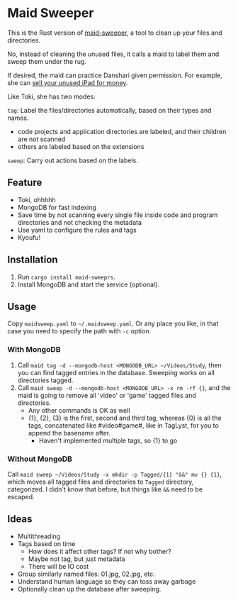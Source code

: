 # Maid Sweeper

This is the Rust version of [maid-sweeper](github.com/noirgif/maid-sweeper), a tool to clean up your files and directories.

No, instead of cleaning the unused files, it calls a maid to label them and sweep them under the rug.

If desired, the maid can practice Danshari given permission. For example, she can [sell your unused iPad for money](https://comic-days.com/episode/3269754496647364302).

Like Toki, she has two modes:

`tag`: Label the files/directories automatically, based on their types and names.

- code projects and application directories are labeled, and their children are not scanned
- others are labeled based on the extensions

`sweep`: Carry out actions based on the labels.

## Feature

* Toki, ohhhhh
* MongoDB for fast indexing
* Save time by not scanning every single file inside code and program directories and not checking the metadata
* Use yaml to configure the rules and tags
* Kyoufu!

## Installation

1. Run `cargo install maid-sweeprs`.
2. Install MongoDB and start the service (optional).

## Usage

Copy `maidsweep.yaml` to `~/.maidsweep.yaml`. Or any place you like, in that case you need to specify the path with `-c` option.

### With MongoDB
1. Call `maid tag -d --mongodb-host <MONGODB_URL> ~/Videos/Study`, then you can find tagged entries in the database. Sweeping works on all directories tagged.
2. Call `maid sweep -d --mongodb-host <MONGODB_URL> -x rm -rf {}`, and the maid is going to remove all 'video' or 'game' tagged files and directories.
    * Any other commands is OK as well
    * {1}, {2}, {3} is the first, second and third tag, whereas {0} is all the tags, concatenated like #video#game#, like in TagLyst, for you to append the basename after.
        * Haven't implemented multiple tags, so {1} to go

### Without MongoDB

Call `maid sweep ~/Videos/Study -x mkdir -p Tagged/{1} "&&" mv {} {1}`, which moves all tagged files and directories to `Tagged` directory, categorized.
I didn't know that before, but things like `&&` need to be escaped.

## Ideas

- Multithreading
- Tags based on time
    * How does it affect other tags? If not why bother?
    * Maybe not tag, but just metadata
    * There will be IO cost
- Group similarly named files: 01.jpg, 02.jpg, etc.
- Understand human language so they can toss away garbage
- Optionally clean up the database after sweeping.
